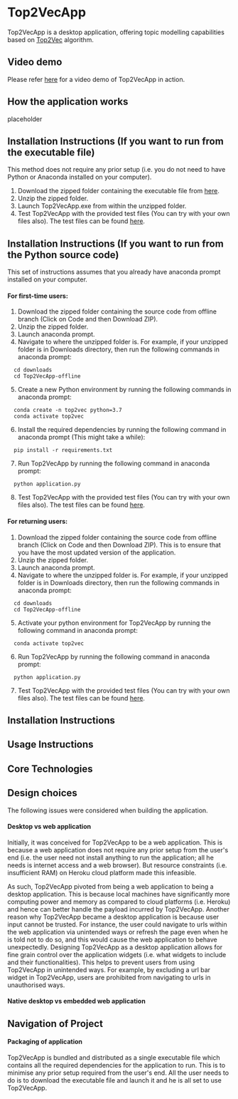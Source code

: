 # Top2VecApp
Top2VecApp is a desktop application, offering topic modelling capabilities based on [Top2Vec](https://github.com/ddangelov/Top2Vec) algorithm.

## Video demo
Please refer [here]() for a video demo of Top2VecApp in action.

## How the application works
placeholder

## Installation Instructions (If you want to run from the executable file)
This method does not require any prior setup (i.e. you do not need to have Python or Anaconda installed on your computer).
1. Download the zipped folder containing the executable file from [here](https://drive.google.com/file/d/1yU9BUdH2x0CBRcIfkNxnclKp7Jz4id3Z/view?usp=sharing).
2. Unzip the zipped folder.
3. Launch Top2VecApp.exe from within the unzipped folder.
4. Test Top2VecApp with the provided test files (You can try with your own files also). The test files can be found [here](https://drive.google.com/drive/folders/1JoZ1MN-rBxCfxl1WuXAt6kCZaWl7iccx?usp=sharing).

## Installation Instructions (If you want to run from the Python source code)
This set of instructions assumes that you already have anaconda prompt installed on your computer.
#### For first-time users:
1. Download the zipped folder containing the source code from offline branch (Click on Code and then Download ZIP).
2. Unzip the zipped folder.
3. Launch anaconda prompt.
4. Navigate to where the unzipped folder is. For example, if your unzipped folder is in Downloads directory, then run the following commands in anaconda prompt:
```
  cd downloads
  cd Top2VecApp-offline
```
5. Create a new Python environment by running the following commands in anaconda prompt:
```
  conda create -n top2vec python=3.7
  conda activate top2vec
```
6. Install the required dependencies by running the following command in anaconda prompt (This might take a while):
```
  pip install -r requirements.txt
```
7. Run Top2VecApp by running the following command in anaconda prompt:
```
  python application.py
```
8. Test Top2VecApp with the provided test files (You can try with your own files also). The test files can be found [here](https://drive.google.com/drive/folders/1JoZ1MN-rBxCfxl1WuXAt6kCZaWl7iccx?usp=sharing).

#### For returning users:
1. Download the zipped folder containing the source code from offline branch (Click on Code and then Download ZIP). This is to ensure that you have the most updated version of the application.
2. Unzip the zipped folder.
3. Launch anaconda prompt.
4. Navigate to where the unzipped folder is. For example, if your unzipped folder is in Downloads directory, then run the following commands in anaconda prompt:
```
  cd downloads
  cd Top2VecApp-offline
```
5. Activate your python environment for Top2VecApp by running the following command in anaconda prompt:
```
  conda activate top2vec
```
6. Run Top2VecApp by running the following command in anaconda prompt:
```
  python application.py
```
7. Test Top2VecApp with the provided test files (You can try with your own files also). The test files can be found [here](https://drive.google.com/drive/folders/1JoZ1MN-rBxCfxl1WuXAt6kCZaWl7iccx?usp=sharing).
## Installation Instructions

## Usage Instructions

## Core Technologies

## Design choices
The following issues were considered when building the application.

#### Desktop vs web application
Initially, it was conceived for Top2VecApp to be a web application. This is because a web application does not require any prior setup from the user's end (i.e. the user need not install anything to run the application; all he needs is internet access and a web browser). But resource constraints (i.e. insufficient RAM) on Heroku cloud platform made this infeasible.

As such, Top2VecApp pivoted from being a web application to being a desktop application. This is because local machines have significantly more computing power and memory as compared to cloud platforms (i.e. Heroku) and hence can better handle the payload incurred by Top2VecApp. Another reason why Top2VecApp became a desktop application is because user input cannot be trusted. For instance, the user could navigate to urls within the web application via unintended ways or refresh the page even when he is told not to do so, and this would cause the web application to behave unexpectedly. Designing Top2VecApp as a desktop application allows for fine grain control over the application widgets (i.e. what widgets to include and their functionalities). This helps to prevent users from using Top2VecApp in unintended ways. For example, by excluding a url bar widget in Top2VecApp, users are prohibited from navigating to urls in unauthorised ways.

#### Native desktop vs embedded web application

## Navigation of Project

#### Packaging of application
Top2VecApp is bundled and distributed as a single executable file which contains all the required dependencies for the application to run. This is to minimise any prior setup required from the user's end. All the user needs to do is to download the executable file and launch it and he is all set to use Top2VecApp.
